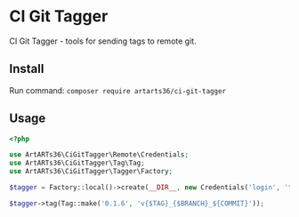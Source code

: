 # CI Git Tagger

CI Git Tagger - tools for sending tags to remote git.

## Install

Run command: `composer require artarts36/ci-git-tagger`

## Usage

```php
<?php

use ArtARTs36\CiGitTagger\Remote\Credentials;
use ArtARTs36\CiGitTagger\Tag\Tag;
use ArtARTs36\CiGitTagger\Tagger\Factory;

$tagger = Factory::local()->create(__DIR__, new Credentials('login', 'token'));

$tagger->tag(Tag::make('0.1.6', 'v{$TAG}_{$BRANCH}_${COMMIT}'));
```
